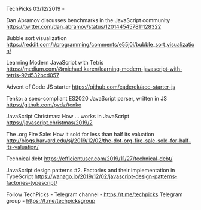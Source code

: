 TechPicks 03/12/2019 -

Dan Abramov discusses benchmarks in the JavaScript community
https://twitter.com/dan_abramov/status/1201445457811128322

Bubble sort visualization
https://reddit.com/r/programming/comments/e55j0i/bubble_sort_visualization/

Learning Modern JavaScript with Tetris
https://medium.com/@michael.karen/learning-modern-javascript-with-tetris-92d532bcd057

Advent of Code JS starter
https://github.com/caderek/aoc-starter-js

Tenko: a spec-compliant ES2020 JavaScript parser, written in JS
https://github.com/pvdz/tenko

JavaScript Christmas: How ... works in JavaScript
https://javascript.christmas/2019/2

The .org Fire Sale: How it sold for less than half its valuation
http://blogs.harvard.edu/sj/2019/12/02/the-dot-org-fire-sale-sold-for-half-its-valuation/

Technical debt
https://efficientuser.com/2019/11/27/technical-debt/

JavaScript design patterns #2. Factories and their implementation in TypeScript
https://wanago.io/2019/12/02/javascript-design-patterns-factories-typescript/

Follow TechPicks -
Telegram channel - https://t.me/techpicks
Telegram group - https://t.me/techpicksgroup